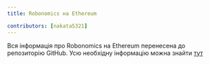 ```yaml
---
title: Robonomics на Ethereum

contributors: [nakata5321]
---
```


Вся інформація про Robonomics на Ethereum перенесена до репозиторію GitHub. Усю необхідну інформацію можна знайти [тут](https://github.com/airalab/Robonomics_on_Ethereum_Wiki)